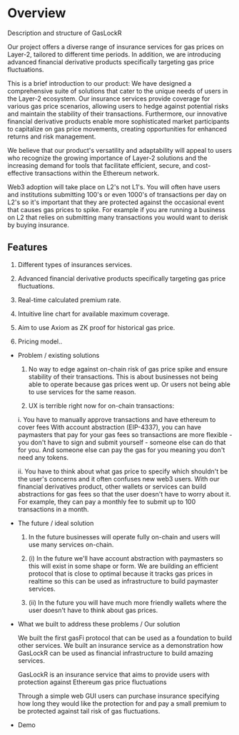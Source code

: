 # Overview
Description and structure of GasLockR

Our project offers a diverse range of insurance services for gas prices on Layer-2, tailored to different time periods. In addition, we are introducing advanced financial derivative products specifically targeting gas price fluctuations.

This is a brief introduction to our product: We have designed a comprehensive suite of solutions that cater to the unique needs of users in the Layer-2 ecosystem. Our insurance services provide coverage for various gas price scenarios, allowing users to hedge against potential risks and maintain the stability of their transactions. Furthermore, our innovative financial derivative products enable more sophisticated market participants to capitalize on gas price movements, creating opportunities for enhanced returns and risk management.

We believe that our product's versatility and adaptability will appeal to users who recognize the growing importance of Layer-2 solutions and the increasing demand for tools that facilitate efficient, secure, and cost-effective transactions within the Ethereum network.

Web3 adoption will take place on L2's not L1's. You will often have users and institutions submitting 100's or even 1000's of transactions per day on L2's so it's important that they are protected against the occasional event that causes gas prices to spike. For example if you are running a business on L2 that relies on submitting many transactions you would want to derisk by buying insurance.

## Features

1. Different types of insurances services.

2. Advanced financial derivative products specifically targeting gas price fluctuations.

3. Real-time calculated premium rate.

4. Intuitive line chart for available maximum coverage.

5. Aim to use Axiom as ZK proof for historical gas price.

6. Pricing model..


- Problem / existing solutions
  
  1. No way to edge against on-chain risk of gas price spike and ensure stability of their transactions. This is about businesses not being able to operate because gas prices went up. Or users not being able to use services for the same reason.
  
  2. UX is terrible right now for on-chain transactions: 
    
    i. You have to manually approve transactions and have ethereum to cover fees
      With account abstraction (EIP-4337), you can have paymasters that pay for your gas fees so transactions are more flexible - you don't have to sign and submit yourself - someone else can do that for you. And someone else can pay the gas for you meaning you don't need any tokens.
    
    ii. You have to think about what gas price to specify which shouldn't be the user's concerns and it often confuses new web3 users. With our financial derivatives product, other wallets or services can build abstractions for gas fees so that the user doesn't have to worry about it. For example, they can pay a monthly fee to submit up to 100 transactions in a month.

- The future / ideal solution
  
  1. In the future businesses will operate fully on-chain and users will use many services on-chain.
  
  2. (i) In the future we'll have account abstraction with paymasters so this will exist in some shape or form. We are building an efficient protocol that is close to optimal because it tracks gas prices in realtime so this can be used as infrastructure to build paymaster services.
  
  2. (ii) In the future you will have much more friendly wallets where the user doesn't have to think about gas prices.

- What we built to address these problems / Our solution
  
  We built the first gasFi protocol that can be used as a foundation to build other services. We built an insurance service as a demonstration how GasLockR can be used as financial infrastructure to build amazing services.
  
  GasLockR is an insurance service that aims to provide users with protection against Ethereum gas price fluctuations
  
  Through a simple web GUI users can purchase insurance specifying how long they would like the protection for and pay a small premium to be protected against tail risk of gas fluctuations.

- Demo
